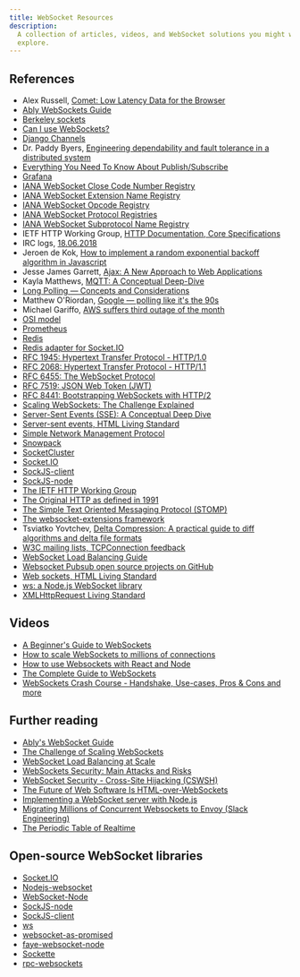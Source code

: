```yaml
---
title: WebSocket Resources
description:
  A collection of articles, videos, and WebSocket solutions you might want to
  explore.
---
```


## References

- Alex Russell,
  [Comet: Low Latency Data for the Browser](https://infrequently.org/2006/03/comet-low-latency-data-for-the-browser/)
- [Ably WebSockets Guide](https://ably.com/topic/websockets)
- [Berkeley sockets](https://en.wikipedia.org/wiki/Berkeley_sockets)
- [Can I use WebSockets?](https://caniuse.com/websockets)
- [Django Channels](https://channels.readthedocs.io/en/stable/)
- Dr. Paddy Byers,
  [Engineering dependability and fault tolerance in a distributed system](https://www.ably.io/blog/engineering-dependability-and-fault-tolerance-in-a-distributed-system)
- [Everything You Need To Know About Publish/Subscribe](https://dev.to/maurogarcia_19/everything-you-need-to-know-about-publish-subscribe-24ja)
- [Grafana](https://grafana.com/)
- [IANA WebSocket Close Code Number Registry](https://www.iana.org/assignments/websocket/websocket.xml#close-code-number)
- [IANA WebSocket Extension Name Registry](https://www.iana.org/assignments/websocket/websocket.xml#extension-name)
- [IANA WebSocket Opcode Registry](https://www.iana.org/assignments/websocket/websocket.xml#opcode)
- [IANA WebSocket Protocol Registries](https://www.iana.org/assignments/websocket/websocket.xml)
- [IANA WebSocket Subprotocol Name Registry](https://www.iana.org/assignments/websocket/websocket.xml#subprotocol-name)
- IETF HTTP Working Group,
  [HTTP Documentation, Core Specifications](https://httpwg.org/specs/)
- IRC logs, [18.06.2018](https://logs.botbot.me/freenode/nodejs/2018-06-18)
- Jeroen de Kok,
  [How to implement a random exponential backoff algorithm in Javascript](https://advancedweb.hu/how-to-implement-an-exponential-backoff-retry-strategy-in-javascript/)
- Jesse James Garrett,
  [Ajax: A New Approach to Web Applications](https://adaptivepath.org/ideas/ajax-new-approach-web-applications/)
- Kayla Matthews,
  [MQTT: A Conceptual Deep-Dive](https://www.ably.io/blog/mqtt-protocol)
- [Long Polling — Concepts and Considerations](https://www.ably.io/blog/longpolling-concepts-pros-cons)
- Matthew O'Riordan,
  [Google — polling like it's the 90s](https://www.ably.io/blog/google-polling-like-its-the-90s)
- Michael Gariffo,
  [AWS suffers third outage of the month](https://www.zdnet.com/article/aws-suffers-third-outage-of-the-month/)
- [OSI model](https://en.wikipedia.org/wiki/OSI_model)
- [Prometheus](https://prometheus.io/)
- [Redis](https://redis.io/)
- [Redis adapter for Socket.IO](https://socket.io/docs/v4/redis-adapter/)
- [RFC 1945: Hypertext Transfer Protocol - HTTP/1.0](https://datatracker.ietf.org/doc/html/rfc1945)
- [RFC 2068: Hypertext Transfer Protocol - HTTP/1.1](https://datatracker.ietf.org/doc/html/rfc2068)
- [RFC 6455: The WebSocket Protocol](https://datatracker.ietf.org/doc/html/rfc6455)
- [RFC 7519: JSON Web Token (JWT)](https://datatracker.ietf.org/doc/html/rfc7519)
- [RFC 8441: Bootstrapping WebSockets with HTTP/2](https://datatracker.ietf.org/doc/html/rfc8441)
- [Scaling WebSockets: The Challenge Explained](https://ably.com/topic/the-challenge-of-scaling-websockets)
- [Server-Sent Events (SSE): A Conceptual Deep Dive](https://www.ably.io/blog/server-sent-events)
- [Server-sent events, HTML Living Standard](https://html.spec.whatwg.org/multipage/server-sent-events.html)
- [Simple Network Management Protocol](https://en.wikipedia.org/wiki/Simple_Network_Management_Protocol)
- [Snowpack](https://www.snowpack.dev/)
- [SocketCluster](https://socketcluster.io/)
- [Socket.IO](https://socket.io/)
- [SockJS-client](https://github.com/sockjs/sockjs-client)
- [SockJS-node](https://github.com/sockjs/sockjs-node)
- [The IETF HTTP Working Group](https://httpwg.org/)
- [The Original HTTP as defined in 1991](https://www.w3.org/Protocols/HTTP/AsImplemented.html)
- [The Simple Text Oriented Messaging Protocol (STOMP)](https://stomp.github.io/)
- [The websocket-extensions framework](https://github.com/faye/websocket-extensions-node)
- Tsviatko Yovtchev,
  [Delta Compression: A practical guide to diff algorithms and delta file formats](https://www.ably.io/blog/delta-compression-for-json-rest-apis/)
- [W3C mailing lists, TCPConnection feedback](https://lists.w3.org/Archives/Public/public-webapps/2008JulSep/0251.html)
- [WebSocket Load Balancing Guide](https://ably.com/topic/when-and-how-to-load-balance-websockets-at-scale)
- [Websocket Pubsub open source projects on GitHub](https://github.com/topics/websocket-pubsub)
- [Web sockets, HTML Living Standard](https://html.spec.whatwg.org/multipage/web-sockets.html)
- [ws: a Node.js WebSocket library](https://github.com/websockets/ws)
- [XMLHttpRequest Living Standard](https://xhr.spec.whatwg.org/)

## Videos

- [A Beginner's Guide to WebSockets](https://www.youtube.com/watch?v=8ARodQ4Wlf4)
- [How to scale WebSockets to millions of connections](https://www.youtube.com/watch?v=vXJsJ52vwAA)
- [How to use Websockets with React and Node](https://www.youtube.com/watch?v=4Uwq0xB30JE)
- [The Complete Guide to WebSockets](https://www.youtube.com/watch?v=2Nt-ZrNP22A)
- [WebSockets Crash Course - Handshake, Use-cases, Pros & Cons and more](https://www.youtube.com/watch?v=2Nt-ZrNP22A)

## Further reading

- [Ably's WebSocket Guide](https://ably.com/topic/websockets)
- [The Challenge of Scaling WebSockets](https://ably.com/topic/the-challenge-of-scaling-websockets)
- [WebSocket Load Balancing at Scale](https://ably.com/topic/when-and-how-to-load-balance-websockets-at-scale)
- [WebSockets Security: Main Attacks and Risks](https://www.wallarm.com/what/websockets-security-main-attacks-and-risks)
- [WebSocket Security - Cross-Site Hijacking (CSWSH)](https://www.christian-schneider.net/CrossSiteWebSocketHijacking.html)
- [The Future of Web Software Is HTML-over-WebSockets](https://alistapart.com/article/the-future-of-web-software-is-html-over-websockets/)
- [Implementing a WebSocket server with Node.js](https://medium.com/hackernoon/implementing-a-websocket-server-with-node-js-d9b78ec5ffa8)
- [Migrating Millions of Concurrent Websockets to Envoy (Slack Engineering)](https://slack.engineering/migrating-millions-of-concurrent-websockets-to-envoy/)
- [The Periodic Table of Realtime](https://www.ably.io/periodic-table-of-realtime)

## Open-source WebSocket libraries

- [Socket.IO](https://socket.io/)
- [Nodejs-websocket](https://github.com/sitegui/nodejs-websocket)
- [WebSocket-Node](https://github.com/theturtle32/WebSocket-Node)
- [SockJS-node](https://github.com/sockjs/sockjs-node)
- [SockJS-client](https://github.com/sockjs/sockjs-client)
- [ws](https://github.com/websockets/ws)
- [websocket-as-promised](https://github.com/vitalets/websocket-as-promised)
- [faye-websocket-node](https://github.com/faye/faye-websocket-node)
- [Sockette](https://github.com/lukeed/sockette)
- [rpc-websockets](https://github.com/elpheria/rpc-websockets)

